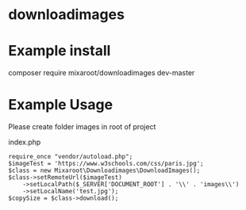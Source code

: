 ﻿# downloadimages

# Example install
composer require mixaroot/downloadimages dev-master
# Example Usage 
Please create folder images in root of project

index.php

```
require_once "vendor/autoload.php";
$imageTest = 'https://www.w3schools.com/css/paris.jpg';
$class = new Mixaroot\Downloadimages\DownloadImages();
$class->setRemoteUrl($imageTest)
    ->setLocalPath($_SERVER['DOCUMENT_ROOT'] . '\\' . 'images\\')
    ->setLocalName('test.jpg');
$copySize = $class->download();
```
